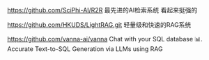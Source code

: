

https://github.com/SciPhi-AI/R2R 最先进的AI检索系统
看起来挺强的


https://github.com/HKUDS/LightRAG.git  轻量级和快速的RAG系统


https://github.com/vanna-ai/vanna  Chat with your SQL database 📊. Accurate Text-to-SQL Generation via LLMs using RAG